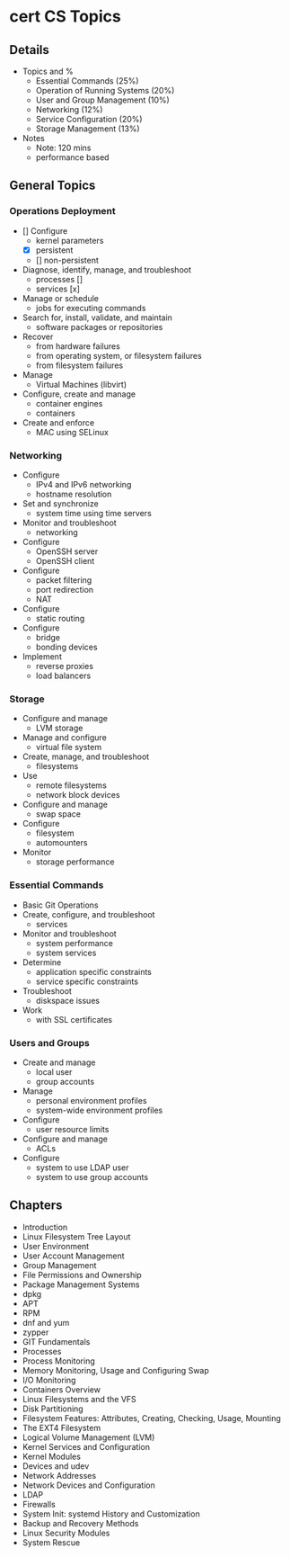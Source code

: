 # cert CS Topics

## Details

- Topics and %
    - Essential Commands (25%)
    - Operation of Running Systems (20%)
    - User and Group Management (10%)
    - Networking (12%)
    - Service Configuration (20%)
    - Storage Management (13%)
- Notes
    - Note: 120 mins
    - performance based


## General Topics

### Operations Deployment

- [] Configure 
    - kernel parameters
    - [x] persistent 
    - [] non-persistent
- Diagnose, identify, manage, and troubleshoot
    - processes []
    - services [x]
- Manage or schedule 
    - jobs for executing commands
- Search for, install, validate, and maintain 
    - software packages or repositories
- Recover 
    - from hardware failures
    - from operating system, or filesystem failures
    - from filesystem failures
- Manage
    - Virtual Machines (libvirt)
- Configure, create and manage
    - container engines
    - containers
- Create and enforce 
    - MAC using SELinux


### Networking

- Configure 
    - IPv4 and IPv6 networking 
    - hostname resolution
- Set and synchronize
    - system time using time servers
- Monitor and troubleshoot
    - networking
- Configure 
    - OpenSSH server
    - OpenSSH client
- Configure 
    - packet filtering
    - port redirection
    - NAT
- Configure
    - static routing
- Configure
    - bridge
    - bonding devices
- Implement
    - reverse proxies
    - load balancers


### Storage

- Configure and manage
    - LVM storage
- Manage and configure 
    - virtual file system
- Create, manage, and troubleshoot
    - filesystems
- Use
    - remote filesystems
    - network block devices
- Configure and manage
    - swap space
- Configure
    - filesystem
    - automounters
- Monitor
    - storage performance


### Essential Commands

- Basic Git Operations
- Create, configure, and troubleshoot
    - services
- Monitor and troubleshoot
    - system performance
    - system services
- Determine 
    - application specific constraints
    - service specific constraints
- Troubleshoot 
    - diskspace issues
- Work 
    - with SSL certificates


### Users and Groups

- Create and manage 
    - local user 
    - group accounts
- Manage 
    - personal environment profiles
    - system-wide environment profiles
- Configure 
    - user resource limits
- Configure and manage 
    - ACLs
- Configure 
    - system to use LDAP user
    - system to use group accounts



## Chapters

- Introduction
- Linux Filesystem Tree Layout
- User Environment
- User Account Management
- Group Management
- File Permissions and Ownership
- Package Management Systems
- dpkg
- APT
- RPM
- dnf and yum
- zypper
- GIT Fundamentals
- Processes
- Process Monitoring
- Memory Monitoring, Usage and Configuring Swap
- I/O Monitoring
- Containers Overview
- Linux Filesystems and the VFS
- Disk Partitioning
- Filesystem Features: Attributes, Creating, Checking, Usage, Mounting
- The EXT4 Filesystem
- Logical Volume Management (LVM)
- Kernel Services and Configuration
- Kernel Modules
- Devices and udev
- Network Addresses
- Network Devices and Configuration
- LDAP
- Firewalls
- System Init: systemd History and Customization
- Backup and Recovery Methods
- Linux Security Modules
- System Rescue






